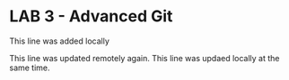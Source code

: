 # LAB 3 - Advanced Git

This line was added locally

This line was updated remotely again.
This line was updaed locally at the same time.


